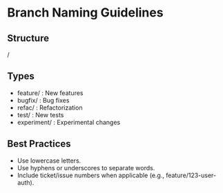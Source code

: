 # Branch Naming Guidelines

## Structure
<type>/<short-description>

## Types
- feature/   : New features
- bugfix/    : Bug fixes
- refac/     : Refactorization
- test/      : New tests
- experiment/ : Experimental changes

## Best Practices
- Use lowercase letters.
- Use hyphens or underscores to separate words.
- Include ticket/issue numbers when applicable (e.g., feature/123-user-auth).
